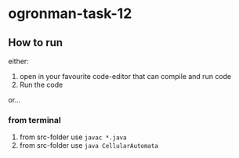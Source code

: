 # ogronman-task-12


## How to run

either:

1. open in your favourite code-editor that can compile and run code
2. Run the code

or...

### from terminal

1. from src-folder use `javac *.java`
2. from src-folder use `java CellularAutomata`
